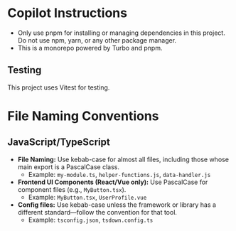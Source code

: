 # Copilot Instructions

- Only use pnpm for installing or managing dependencies in this project. Do not use npm, yarn, or any other package manager.
- This is a monorepo powered by Turbo and pnpm.

## Testing

This project uses Vitest for testing.

# File Naming Conventions

## JavaScript/TypeScript

- **File Naming:** Use kebab-case for almost all files, including those whose main export is a PascalCase class.
  - Example: `my-module.ts`, `helper-functions.js`, `data-handler.js`
- **Frontend UI Components (React/Vue only):** Use PascalCase for component files (e.g., `MyButton.tsx`).
  - Example: `MyButton.tsx`, `UserProfile.vue`
- **Config files:** Use kebab-case unless the framework or library has a different standard—follow the convention for that tool.
  - Example: `tsconfig.json`, `tsdown.config.ts`

